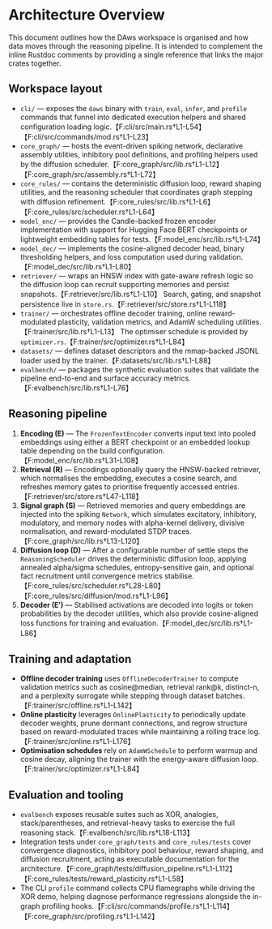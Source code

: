 # Architecture Overview

This document outlines how the DAws workspace is organised and how data moves through the
reasoning pipeline. It is intended to complement the inline Rustdoc comments by providing a
single reference that links the major crates together.

## Workspace layout

- `cli/` — exposes the `daws` binary with `train`, `eval`, `infer`, and `profile`
  commands that funnel into dedicated execution helpers and shared configuration
  loading logic.【F:cli/src/main.rs†L1-L54】【F:cli/src/commands/mod.rs†L1-L23】
- `core_graph/` — hosts the event-driven spiking network, declarative assembly
  utilities, inhibitory pool definitions, and profiling helpers used by the
  diffusion scheduler.【F:core_graph/src/lib.rs†L1-L12】【F:core_graph/src/assembly.rs†L1-L72】
- `core_rules/` — contains the deterministic diffusion loop, reward shaping
  utilities, and the reasoning scheduler that coordinates graph stepping with
  diffusion refinement.【F:core_rules/src/lib.rs†L1-L6】【F:core_rules/src/scheduler.rs†L1-L64】
- `model_enc/` — provides the Candle-backed frozen encoder implementation with
  support for Hugging Face BERT checkpoints or lightweight embedding tables for
  tests.【F:model_enc/src/lib.rs†L1-L74】
- `model_dec/` — implements the cosine-aligned decoder head, binary thresholding
  helpers, and loss computation used during validation.【F:model_dec/src/lib.rs†L1-L80】
- `retriever/` — wraps an HNSW index with gate-aware refresh logic so the
  diffusion loop can recruit supporting memories and persist snapshots.【F:retriever/src/lib.rs†L1-L10】
  Search, gating, and snapshot persistence live in `store.rs`.【F:retriever/src/store.rs†L1-L118】
- `trainer/` — orchestrates offline decoder training, online reward-modulated
  plasticity, validation metrics, and AdamW scheduling utilities.【F:trainer/src/lib.rs†L1-L13】
  The optimiser schedule is provided by `optimizer.rs`.【F:trainer/src/optimizer.rs†L1-L84】
- `datasets/` — defines dataset descriptors and the mmap-backed JSONL loader used
  by the trainer.【F:datasets/src/lib.rs†L1-L88】
- `evalbench/` — packages the synthetic evaluation suites that validate the
  pipeline end-to-end and surface accuracy metrics.【F:evalbench/src/lib.rs†L1-L76】

## Reasoning pipeline

1. **Encoding (E)** — The `FrozenTextEncoder` converts input text into pooled
   embeddings using either a BERT checkpoint or an embedded lookup table
   depending on the build configuration.【F:model_enc/src/lib.rs†L31-L108】
2. **Retrieval (R)** — Encodings optionally query the HNSW-backed retriever,
   which normalises the embedding, executes a cosine search, and refreshes memory
   gates to prioritise frequently accessed entries.【F:retriever/src/store.rs†L47-L118】
3. **Signal graph (S)** — Retrieved memories and query embeddings are injected
   into the spiking `Network`, which simulates excitatory, inhibitory,
   modulatory, and memory nodes with alpha-kernel delivery, divisive
   normalisation, and reward-modulated STDP traces.【F:core_graph/src/lib.rs†L13-L120】
4. **Diffusion loop (D)** — After a configurable number of settle steps the
   `ReasoningScheduler` drives the deterministic diffusion loop, applying
   annealed alpha/sigma schedules, entropy-sensitive gain, and optional fact
   recruitment until convergence metrics stabilise.【F:core_rules/src/scheduler.rs†L28-L80】【F:core_rules/src/diffusion/mod.rs†L1-L96】
5. **Decoder (E′)** — Stabilised activations are decoded into logits or token
   probabilities by the decoder utilities, which also provide cosine-aligned
   loss functions for training and evaluation.【F:model_dec/src/lib.rs†L1-L86】

## Training and adaptation

- **Offline decoder training** uses `OfflineDecoderTrainer` to compute validation
  metrics such as cosine@median, retrieval rank@k, distinct-n, and a perplexity
  surrogate while stepping through dataset batches.【F:trainer/src/offline.rs†L1-L142】
- **Online plasticity** leverages `OnlinePlasticity` to periodically update
  decoder weights, prune dormant connections, and regrow structure based on
  reward-modulated traces while maintaining a rolling trace log.【F:trainer/src/online.rs†L1-L176】
- **Optimisation schedules** rely on `AdamWSchedule` to perform warmup and cosine
  decay, aligning the trainer with the energy-aware diffusion loop.【F:trainer/src/optimizer.rs†L1-L84】

## Evaluation and tooling

- `evalbench` exposes reusable suites such as XOR, analogies, stack/parentheses,
  and retrieval-heavy tasks to exercise the full reasoning stack.【F:evalbench/src/lib.rs†L18-L113】
- Integration tests under `core_graph/tests` and `core_rules/tests` cover
  convergence diagnostics, inhibitory pool behaviour, reward shaping, and
  diffusion recruitment, acting as executable documentation for the
  architecture.【F:core_graph/tests/diffusion_pipeline.rs†L1-L112】【F:core_rules/tests/reward_plasticity.rs†L1-L58】
- The CLI `profile` command collects CPU flamegraphs while driving the XOR demo,
  helping diagnose performance regressions alongside the in-graph profiling
  hooks.【F:cli/src/commands/profile.rs†L1-L114】【F:core_graph/src/profiling.rs†L1-L142】
